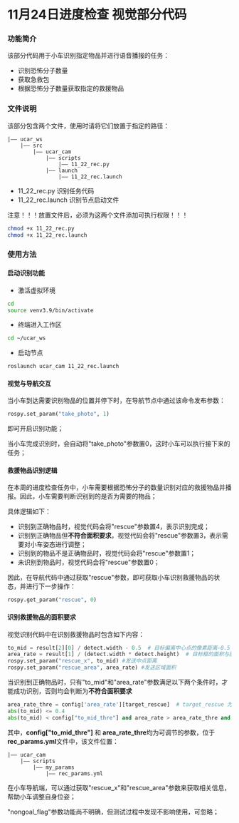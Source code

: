 # 11月24日进度检查 视觉部分代码

### 功能简介

该部分代码用于小车识别指定物品并进行语音播报的任务：
- 识别恐怖分子数量
- 获取急救包
- 根据恐怖分子数量获取指定的救援物品

### 文件说明

该部分包含两个文件，使用时请将它们放置于指定的路径：

```
|—— ucar_ws
    |—— src
        |—— ucar_cam
            |—— scripts
                |—— 11_22_rec.py
            |—— launch
                |—— 11_22_rec.launch
```

- 11_22_rec.py        识别任务代码
- 11_22_rec.launch    识别节点启动文件

注意！！！放置文件后，必须为这两个文件添加可执行权限！！！
```bash
chmod +x 11_22_rec.py
chmod +x 11_22_rec.launch
```

### 使用方法

#### 启动识别功能

- 激活虚拟环境

```bash
cd
source venv3.9/bin/activate
```

- 终端进入工作区

```bash
cd ~/ucar_ws
```

- 启动节点

```bash
roslaunch ucar_cam 11_22_rec.launch
```

#### 视觉与导航交互

当小车到达需要识别物品的位置并停下时，在导航节点中通过该命令发布参数：

```python
rospy.set_param("take_photo", 1)
```

即可开启识别功能；

当小车完成识别时，会自动将"take_photo"参数置0，这时小车可以执行接下来的任务；

#### 救援物品识别逻辑

在本周的进度检查任务中，小车需要根据恐怖分子的数量识别对应的救援物品并播报。因此，小车需要判断识别到的是否为需要的物品；

具体逻辑如下：
- 识别到正确物品时，视觉代码会将"rescue"参数置4，表示识别完成；
- 识别到正确物品但**不符合面积要求**，视觉代码会将"rescue"参数置3，表示需要对小车姿态进行调整；
- 识别到的物品不是正确物品时，视觉代码会将"rescue"参数置1；
- 未识别到物品时，视觉代码会将"rescue"参数置0；

因此，在导航代码中通过获取"rescue"参数，即可获取小车识别救援物品的状态，并进行下一步操作：

```python
rospy.get_param("rescue", 0)
```

#### 识别救援物品的面积要求

视觉识别代码中在识别救援物品时包含如下内容：

```python
to_mid = result[2][0] / detect.width - 0.5  # 目标偏离中心点的像素距离-0.5 - 0.5 从左到右
area_rate = result[1] / (detect.width * detect.height)  # 目标框的面积与图片面积比例 0 - 1
rospy.set_param("rescue_x", to_mid) #发送中点距离
rospy.set_param("rescue_area", area_rate) #发送区域面积
```

当识别到正确物品时，只有"to_mid"和"area_rate"参数满足以下两个条件时，才能成功识别，否则均会判断为**不符合面积要求**

```python
area_rate_thre = config['area_rate'][target_rescue]  # target_rescue 为恐怖分子数量对应的救援物品
abs(to_mid) <= 0.4
abs(to_mid) < config["to_mid_thre"] and area_rate > area_rate_thre and rospy.get_param('nongoal_flag') == 6:
```

其中，**config["to_mid_thre"]** 和 **area_rate_thre**均为可调节的参数，位于**rec_params.yml**文件中，该文件位置：

```
|—— ucar_cam
    |—— scripts
        |—— my_params
            |—— rec_params.yml
```

在小车导航端，可以通过获取"rescue_x"和"rescue_area"参数来获取相关信息，帮助小车调整自身位姿；

"nongoal_flag"参数功能尚不明确，但测试过程中发现不影响使用，可忽略；
